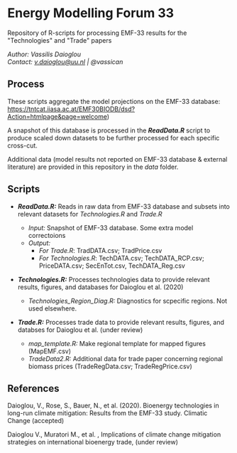 # Energy Modelling Forum 33 
Repository of R-scripts for processing EMF-33 results for the "Technologies" and "Trade" papers

*Author: Vassilis Daioglou*\
*Contact: v.daioglou@uu.nl | @vassican*

## Process
These scripts aggregate the model projections on the EMF-33 database: \
https://tntcat.iiasa.ac.at/EMF30BIODB/dsd?Action=htmlpage&page=welcome)

A snapshot of this database is processed in the ***ReadData.R*** script to produce scaled down datasets to be further processed for each specific cross-cut.

Additional data (model results not reported on EMF-33 database & external literature) are provided in this repository in the *data* folder.

## Scripts
- ***ReadData.R:*** Reads in raw data from EMF-33 database and subsets into relevant datasets for *Technologies.R* and *Trade.R*
  - *Input:* Snapshot of EMF-33 database. Some extra model correctoions
  - *Output:* 
    - *For Trade.R*: TradDATA.csv; TradPrice.csv
    - *For Technologies.R*: TechDATA.csv; TechDATA_RCP.csv; PriceDATA.csv; SecEnTot.csv, TechDATA_Reg.csv
 
- ***Technologies.R:*** Processes technologies data to provide relevant results, figures, and databases for Daioglou et al. (2020)
  - *Technologies_Region_Diag.R:* Diagnostics for scpecific regions. Not used elsewhere.
 
- ***Trade.R:*** Processes trade data to provide relevant results, figures, and databses for Daioglou et al. (under review)
  - *map_template.R:* Make regional template for mapped figures (MapEMF.csv)
  - *TradeData2.R:* Additional data for trade paper concerning regional biomass prices (TradeRegData.csv; TradeRegPrice.csv)

## References
Daioglou, V., Rose, S., Bauer, N., et al. (2020). Bioenergy technologies in long-run climate mitigation: Results from the EMF-33 study. Climatic Change (accepted)

Daioglou V., Muratori M., et al. , Implications of climate change mitigation strategies on international bioenergy trade, (under review)
